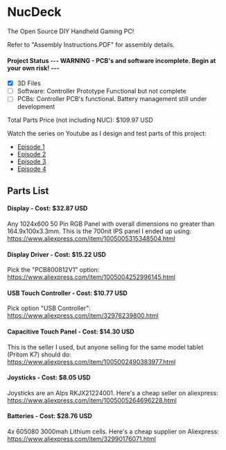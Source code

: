 # NucDeck
The Open Source DIY Handheld Gaming PC!

Refer to "Assembly Instructions.PDF" for assembly details.

#### Project Status --- WARNING - PCB's and software incomplete. Begin at your own risk! ---
- [x] 3D Files
- [ ] Software: Controller Prototype Functional but not complete
- [ ] PCBs: Controller PCB's functional. Battery management still under development

Total Parts Price (not including NUC): $109.97 USD

Watch the series on Youtube as I design and test parts of this project:
- [Episode 1](https://youtu.be/xVYYCx3Qt4Y)
- [Episode 2](https://youtu.be/nOXd3axX4fw)
- [Episode 3](https://youtu.be/yHMnScoKIOE)
- [Episode 4](https://youtu.be/rP_sMztufNs)

## Parts List

#### Display - Cost: $32.87 USD

Any 1024x600 50 Pin RGB Panel with overall dimensions no greater than 164.9x100x3.3mm.
This is the 700nit IPS panel I ended up using: https://www.aliexpress.com/item/1005005315348504.html

#### Display Driver - Cost: $15.22 USD

Pick the "PCB800812V1" option:
https://www.aliexpress.com/item/1005004252996145.html

#### USB Touch Controller - Cost: $10.77 USD

Pick option "USB Controller":
https://www.aliexpress.com/item/32976239800.html

#### Capacitive Touch Panel - Cost: $14.30 USD

This is the seller I used, but anyone selling for the same model tablet (Pritom K7) should do:
https://www.aliexpress.com/item/1005002490383977.html

#### Joysticks - Cost: $8.05 USD

Joysticks are an Alps RKJX21224001. Here's a cheap seller on aliexpress:
https://www.aliexpress.com/item/1005005264696228.html

#### Batteries - Cost: $28.76 USD

4x 605080 3000mah Lithium cells. Here's a cheap supplier on Aliexpress:
https://www.aliexpress.com/item/32990176071.html